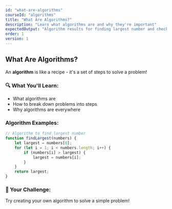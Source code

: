 ```yaml
---
id: "what-are-algorithms"
courseId: "algorithms"
title: "What Are Algorithms?"
description: "Learn what algorithms are and why they're important"
expectedOutput: "Algorithm results for finding largest number and checking palindromes"
order: 1
version: 1
---
```


## What Are Algorithms?

An **algorithm** is like a recipe - it's a set of steps to solve a problem!

### 🔍 What You'll Learn:

- What algorithms are
- How to break down problems into steps
- Why algorithms are everywhere

### Algorithm Examples:

```javascript
// Algorithm to find largest number
function findLargest(numbers) {
    let largest = numbers[0];
    for (let i = 1; i < numbers.length; i++) {
        if (numbers[i] > largest) {
            largest = numbers[i];
        }
    }
    return largest;
}
```

### 🌟 Your Challenge:

Try creating your own algorithm to solve a simple problem!